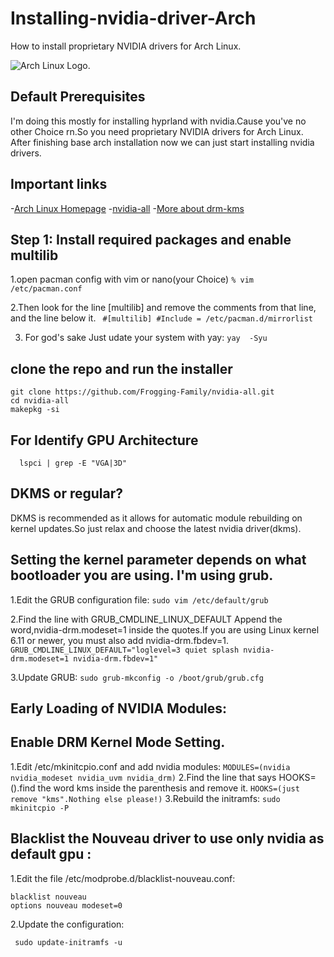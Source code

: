 # Installing-nvidia-driver-Arch
How to install proprietary NVIDIA drivers for Arch Linux.

![Arch Linux Logo](https://archlinux.org/static/logos/archlinux-logo-dark-90dpi.ebdee92a15b3.png).

## Default Prerequisites
I'm doing this mostly for installing hyprland with nvidia.Cause you've no other Choice rn.So you need proprietary NVIDIA drivers for Arch Linux.
After finishing base arch installation now we can just start installing nvidia drivers.

## Important links
-[Arch Linux Homepage](https://archlinux.org/ "Arch Linux Homepage")
-[nvidia-all](https://github.com/Frogging-Family/nvidia-all)
-[More about drm-kms](https://www.kernel.org/doc/html/v4.15/gpu/drm-kms.html)

## Step 1: Install required packages and enable multilib
  
  1.open pacman config with vim or nano(your Choice)
    `% vim /etc/pacman.conf`

  2.Then look for the line [multilib] and remove the comments from that line, and the line below it.
  ` #[multilib]
    #Include = /etc/pacman.d/mirrorlist`
    
  3. For god's sake Just udate your system with yay:
    `yay  -Syu`

## clone the repo and run the installer
```
git clone https://github.com/Frogging-Family/nvidia-all.git
cd nvidia-all
makepkg -si
```
## For Identify GPU Architecture
```
  lspci | grep -E "VGA|3D"
```

## DKMS or regular?
DKMS is recommended as it allows for automatic module rebuilding on kernel updates.So just relax and choose the latest nvidia driver(dkms).
  
## Setting the kernel parameter depends on what bootloader you are using. I'm using grub.
  1.Edit the GRUB configuration file:
  ` sudo vim /etc/default/grub `

  2.Find the line with GRUB_CMDLINE_LINUX_DEFAULT Append the word,nvidia-drm.modeset=1 inside the quotes.If you are using Linux kernel 6.11 or newer, you must also add nvidia-drm.fbdev=1.
    `GRUB_CMDLINE_LINUX_DEFAULT="loglevel=3 quiet splash nvidia-drm.modeset=1 nvidia-drm.fbdev=1"`
    
  3.Update GRUB:
    `sudo grub-mkconfig -o /boot/grub/grub.cfg`
    
## Early Loading of NVIDIA Modules:

## Enable DRM Kernel Mode Setting.
  1.Edit /etc/mkinitcpio.conf and add nvidia modules:
  `MODULES=(nvidia nvidia_modeset nvidia_uvm nvidia_drm)`
  2.Find the line that says HOOKS=().find the word kms inside the parenthesis and remove it.
    `HOOKS=(just remove "kms".Nothing else please!)`
  3.Rebuild the initramfs:
  `sudo mkinitcpio -P`

## Blacklist the Nouveau driver to use only nvidia as default gpu :
  1.Edit the file /etc/modprobe.d/blacklist-nouveau.conf:
   ```
  blacklist nouveau
  options nouveau modeset=0
  ```
 2.Update the configuration:
 ```
  sudo update-initramfs -u
  ```







